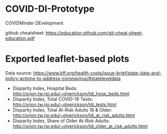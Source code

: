 # COVID-DI-Prototype
COVIDMinder DEvelopment

github cheatsheet: https://education.github.com/git-cheat-sheet-education.pdf 

# Exported leaflet-based plots

Data source: https://www.kff.org/health-costs/issue-brief/state-data-and-policy-actions-to-address-coronavirus/#stateleveldata

* Disparity Index, Hospital Beds: http://orion.tw.rpi.edu/~olyerickson/ldi_hosp_beds.html
* Disparity Index, Total COVID-19 Tests: http://orion.tw.rpi.edu/~olyerickson/ldi_tests.html
* Disparity Index, Total At-Risk Adults 18 & Older: http://orion.tw.rpi.edu/~olyerickson/ldi_at_risk_adults.html
* Disparity Index, Share of Older At-Risk Adults: http://orion.tw.rpi.edu/~olyerickson/ldi_older_at_risk_adults.html
